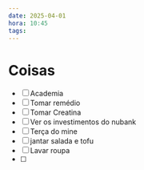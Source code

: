 ```yaml
---
date: 2025-04-01
hora: 10:45
tags:
---
```





# Coisas
- [ ] Academia
- [ ] Tomar remédio
- [ ] Tomar Creatina
- [ ] Ver os investimentos do nubank
- [ ] Terça do mine
- [ ] jantar salada e tofu
- [ ] Lavar roupa
- [ ] 